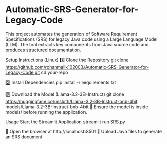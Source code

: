 # Automatic-SRS-Generator-for-Legacy-Code
This project automates the generation of Software Requirement Specifications (SRS) for legacy Java code using a Large Language Model (LLM). The tool extracts key components from Java source code and produces structured documentation.

Setup Instructions (Linux)
1️⃣ Clone the Repository
git clone https://github.com/rohanmalik102003/Automatic-SRS-Generator-for-Legacy-Code.git
cd your-repo

2️⃣ Install Dependencies
pip install -r requirements.txt

3️⃣ Download the Model (Llama-3.2-3B-Instruct)
git clone https://huggingface.co/unsloth/Llama-3.2-3B-Instruct-bnb-4bit models/Llama-3.2-3B-Instruct-bnb-4bit
📌 Ensure the model is inside models/ before running the application.

Usage
Start the Streamlit Application
streamlit run SRS.py

🔹 Open the browser at http://localhost:8501
🔹 Upload Java files to generate an SRS document

